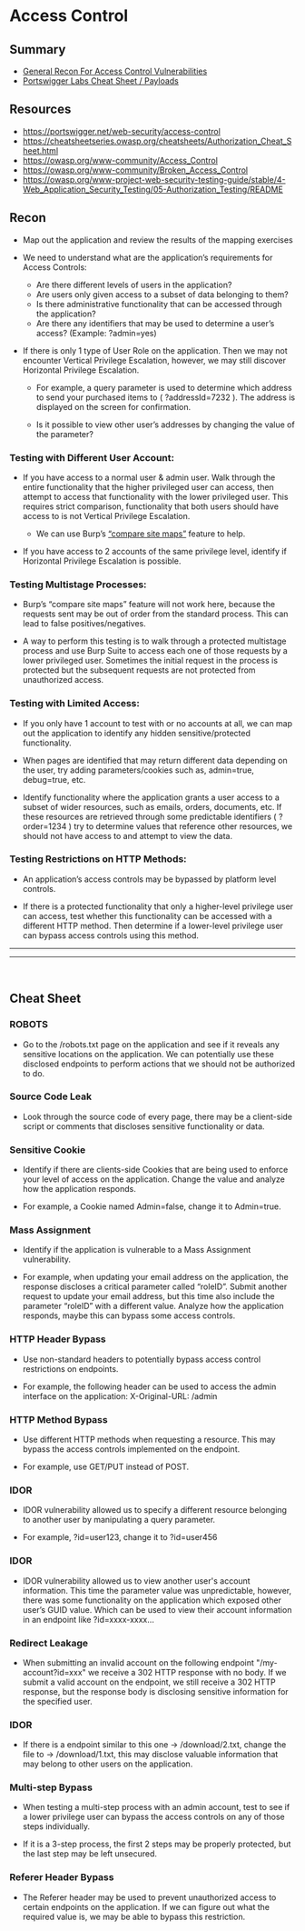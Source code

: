 # Access Control

## Summary

* [General Recon For Access Control Vulnerabilities](#recon)
* [Portswigger Labs Cheat Sheet / Payloads](#cheat-sheet)

## Resources

* https://portswigger.net/web-security/access-control
* https://cheatsheetseries.owasp.org/cheatsheets/Authorization_Cheat_Sheet.html
* https://owasp.org/www-community/Access_Control
* https://owasp.org/www-community/Broken_Access_Control
* https://owasp.org/www-project-web-security-testing-guide/stable/4-Web_Application_Security_Testing/05-Authorization_Testing/README

## Recon

* Map out the application and review the results of the mapping exercises

* We need to understand what are the application’s requirements for Access Controls:  

    * Are there different levels of users in the application?
    * Are users only given access to a subset of data belonging to them?
    * Is there administrative functionality that can be accessed through the application?
    * Are there any identifiers that may be used to determine a user’s access? (Example: ?admin=yes)


* If there is only 1 type of User Role on the application.  Then we may not encounter Vertical Privilege Escalation, however, we may still discover Horizontal Privilege Escalation.  

   * For example, a query parameter is used to determine which address to send your purchased items to ( ?addressId=7232 ).  The address is  displayed on the screen for confirmation.  
   
   * Is it possible to view other user’s addresses by changing the value of the parameter?



### Testing with Different User Account:

* If you have access to a normal user & admin user.  Walk through the entire functionality that the higher privileged user can access, then attempt to access that functionality with the lower privileged user.  This requires strict comparison, functionality that both users should have access to is not Vertical Privilege Escalation.  

   * We can use Burp’s [“compare site maps”](https://medium.com/@chris-m0/how-to-use-burp-suites-compare-site-maps-function-799f5b742dfc) feature to help.

* If you have access to 2 accounts of the same privilege level, identify if Horizontal Privilege Escalation is possible.

### Testing Multistage Processes:

* Burp’s “compare site maps” feature will not work here, because the requests sent may be out of order from the standard process.  This can lead to false positives/negatives.

* A way to perform this testing is to walk through a protected multistage process and use Burp Suite to access each one of those requests by a lower privileged user.  Sometimes the initial request in the process is protected but the subsequent requests are not protected from unauthorized access.

### Testing with Limited Access:

* If you only have 1 account to test with or no accounts at all, we can map out the application to identify any hidden sensitive/protected functionality.

* When pages are identified that may return different data depending on the user, try adding parameters/cookies such as,   admin=true, debug=true, etc.

* Identify functionality where the application grants a user access to a subset of wider resources, such as emails, orders, documents, etc.  If these resources are retrieved through some predictable identifiers ( ?order=1234 ) try to determine values that reference other resources, we should not have access to and attempt to view the data.

### Testing Restrictions on HTTP Methods:

* An application’s access controls may be bypassed by platform level controls.

* If there is a protected functionality that only a higher-level privilege user can access, test whether this functionality can be accessed with a different HTTP method.  Then determine if a lower-level privilege user can bypass access controls using this method.

---
---
<br>

## Cheat Sheet

### ROBOTS
* Go to the /robots.txt page on the application and see if it reveals any sensitive locations on the application.  We can potentially use these disclosed endpoints to perform actions that we should not be authorized to do.

### Source Code Leak
* Look through the source code of every page, there may be a client-side script or comments that discloses sensitive functionality or data.

### Sensitive Cookie
* Identify if there are clients-side Cookies that are being used to enforce your level of access on the application.  Change the value and analyze how the application responds.

* For example, a Cookie named Admin=false, change it to Admin=true.

### Mass Assignment
* Identify if the application is vulnerable to a Mass Assignment vulnerability.  

* For example, when updating your email address on the application, the response discloses a critical parameter called “roleID”.  Submit another request to update your email address, but this time also include the parameter “roleID” with a different value.  Analyze how the application responds, maybe this can bypass some access controls.

### HTTP Header Bypass
* Use non-standard headers to potentially bypass access control restrictions on endpoints.

* For example, the following header can be used to access the admin interface on the application:  X-Original-URL: /admin  

### HTTP Method Bypass
* Use different HTTP methods when requesting a resource.  This may bypass the access controls implemented on the endpoint.  

* For example, use GET/PUT instead of POST.

### IDOR
* IDOR vulnerability allowed us to specify a different resource belonging to another user by manipulating a query parameter.  

* For example, ?id=user123, change it to ?id=user456

### IDOR
* IDOR vulnerability allowed us to view another user's account information.  This time the parameter value was unpredictable, however, there was some functionality on the application which exposed other user’s GUID value.  Which can be used to view their account information in an endpoint like ?id=xxxx-xxxx…

### Redirect Leakage
* When submitting an invalid account on the following endpoint "/my-account?id=xxx" we receive a 302 HTTP response with no body.  If we submit a valid account on the endpoint, we still receive a 302 HTTP response, but the response body is disclosing sensitive information for the specified user.

### IDOR
* If there is a endpoint similar to this one  ->  /download/2.txt, change the file to -> /download/1.txt, this may disclose valuable information that may belong to other users on the application.

### Multi-step Bypass
* When testing a multi-step process with an admin account, test to see if a lower privilege user can bypass the access controls on any of those steps individually.  

* If it is a 3-step process, the first 2 steps may be properly protected, but the last step may be left unsecured.

### Referer Header Bypass
* The Referer header may be used to prevent unauthorized access to certain endpoints on the application.  If we can figure out what the required value is, we may be able to bypass this restriction.
